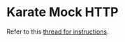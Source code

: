 # Karate Mock HTTP

Refer to this [thread for instructions](https://github.com/intuit/karate/issues/100#issuecomment-313902944).